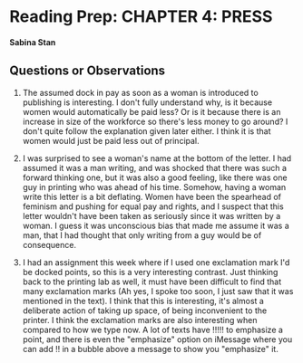 # Reading Prep: CHAPTER 4: PRESS 

#### Sabina Stan

## Questions or Observations

1. The assumed dock in pay as soon as a woman is introduced to publishing is interesting. I don't fully understand why, is it because women would automatically be paid less? Or is it because there is an increase in size of the workforce so there's less money to go around? I don't quite follow the explanation given later either. I think it is that women would just be paid less out of principal. 

2. I was surprised to see a woman's name at the bottom of the letter. I had assumed it was a man writing, and was shocked that there was such a forward thinking one, but it was also a good feeling, like there was one guy in printing who was ahead of his time. Somehow, having a woman write this letter is a bit deflating. Women have been the spearhead of feminism and pushing for equal pay and rights, and I suspect that this letter wouldn't have been taken as seriously since it was written by a woman. I guess it was unconscious bias that made me assume it was a man, that I had thought that only writing from a guy would be of consequence. 

3. I had an assignment this week where if I used one exclamation mark I'd be docked points, so this is a very interesting contrast. Just thinking back to the printing lab as well, it must have been difficult to find that many exclamation marks (Ah yes, I spoke too soon, I just saw that it was mentioned in the text). I think that this is interesting, it's almost a deliberate action of taking up space, of being inconvenient  to the printer. I think the exclamation marks are also interesting when compared to how we type now. A lot of texts have !!!!! to emphasize a point, and there is even the "emphasize" option on iMessage where you can add !! in a bubble above a message to show you "emphasize" it. 
